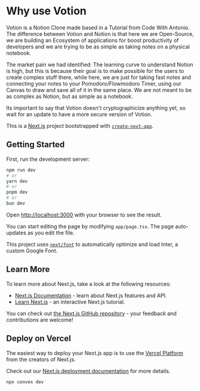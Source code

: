 # Why use Votion
Votion is a Notion Clone made based in a Tutorial from Code With Antonio. The difference between Votion and Notion is that here we are Open-Source, we are building an Ecosystem of applications for boost productivity of developers and we are trying to be as simple as taking notes on a physical notebook.

The market pain we had identified: The learning curve to understand Notion is high, but this is because their goal is to make possible for the users to create complex stuff there, while here, we are just for taking fast notes and connecting your notes to your Pomodoro/Flowmodoro Timer, using our Canvas to draw and save all of it in the same place. We are not meant to be as complex as Notion, but as simple as a notebook.

Its important to say that Votion doesn't cryptographicize anything yet, so wait for an update to have a more secure version of Votion.



This is a [Next.js](https://nextjs.org/) project bootstrapped with [`create-next-app`](https://github.com/vercel/next.js/tree/canary/packages/create-next-app).

## Getting Started

First, run the development server:

```bash
npm run dev
# or
yarn dev
# or
pnpm dev
# or
bun dev
```

Open [http://localhost:3000](http://localhost:3000) with your browser to see the result.

You can start editing the page by modifying `app/page.tsx`. The page auto-updates as you edit the file.

This project uses [`next/font`](https://nextjs.org/docs/basic-features/font-optimization) to automatically optimize and load Inter, a custom Google Font.

## Learn More

To learn more about Next.js, take a look at the following resources:

- [Next.js Documentation](https://nextjs.org/docs) - learn about Next.js features and API.
- [Learn Next.js](https://nextjs.org/learn) - an interactive Next.js tutorial.

You can check out [the Next.js GitHub repository](https://github.com/vercel/next.js/) - your feedback and contributions are welcome!

## Deploy on Vercel

The easiest way to deploy your Next.js app is to use the [Vercel Platform](https://vercel.com/new?utm_medium=default-template&filter=next.js&utm_source=create-next-app&utm_campaign=create-next-app-readme) from the creators of Next.js.

Check out our [Next.js deployment documentation](https://nextjs.org/docs/deployment) for more details.

```bash
npx convex dev
```